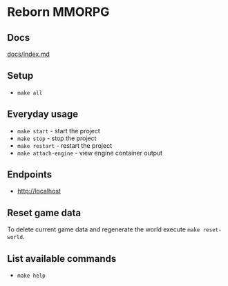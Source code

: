 # Reborn MMORPG

## Docs
[docs/index.md](docs/index.md)

## Setup
- `make all`

## Everyday usage
- `make start` - start the project
- `make stop` - stop the project
- `make restart` - restart the project
- `make attach-engine` - view engine container output

## Endpoints
- [http://localhost](http://localhost)

## Reset game data
To delete current game data and regenerate the world execute `make reset-world`.

## List available commands
- `make help`

